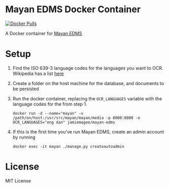 Mayan EDMS Docker Container
===========================
[![Docker Pulls](https://img.shields.io/docker/pulls/jamiemagee/mayan-edms.svg?maxAge=2592000)]()

A Docker container for [Mayan EDMS](gitlab.com/mayan-edms/mayan-edms)

Setup
=====
1. Find the ISO 639-3 language codes for the languages you want to OCR. Wikipedia has a list [here](https://en.wikipedia.org/wiki/List_of_ISO_639-1_codes)
2. Create a folder on the host machine for the database, and documents to be persisted
3. Run the docker container, replacing the `OCR_LANGUAGES` variable with the language codes for the from step 1.
	
	`docker run -d --name="mayan" -v /path/on/host:/usr/src/mayan/mayan/media -p 8000:8000 -e OCR_LANGUAGES="eng dan" jamiemagee/mayan-edms`

4. If this is the first time you've run Mayan EDMS, create an admin account by running

	`docker exec -it mayan ./manage.py createautoadmin`

License
=======
MIT License
